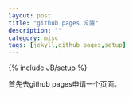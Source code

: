 ```yaml
---
layout: post
title: "github pages 设置"
description: ""
category: misc
tags: [jekyll,github pages,setup]
---
```

{% include JB/setup %}

首先去github pages申请一个页面。